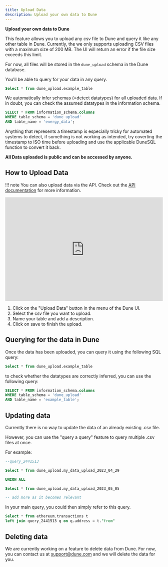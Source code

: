 ```yaml
---
title: Upload Data
description: Upload your own data to Dune
---
```


**Upload your own data to Dune**

This feature allows you to upload any csv file to Dune and query it like any other table in Dune. Currently, the we only supports uploading CSV files with a maximum size of 200 MB. The UI will return an error if the file size exceeds this limit.

For now, all files will be stored in the ``dune_upload`` schema in the Dune database.

You'll be able to query for your data in any query.

```sql
Select * from dune_upload.example_table
```

We automatically infer schemas (=detect datatypes) for all uploaded data. If in doubt, you can check the assumed datatypes in the information schema. 

```sql
SELECT * FROM information_schema.columns 
WHERE table_schema = 'dune_upload' 
AND table_name = 'energy_data';
```

Anything that represents a timestamp is especially tricky for automated systems to detect, if something is not working as intended, try coverting the timestamp to ISO time before uploading and use the applicable DuneSQL function to convert it back.


**All Data uploaded is public and can be accessed by anyone.**

## How to Upload Data

!!! note
    You can also upload data via the API. Check out the [API documentation](../../api/api-reference/upload-data/) for more information.



<div style="position: relative; padding-bottom: calc(57.550713749060854% + 41px); height: 0; width: 100%"><iframe src="https://demo.arcade.software/cDBbbBOiYa42Otpv5j5L?embed" frameborder="0" loading="lazy" webkitallowfullscreen mozallowfullscreen allowfullscreen style="position: absolute; top: 0; left: 0; width: 100%; height: 100%;color-scheme: light;" title="Upload data"></iframe></div>

1. Click on the "Upload Data" button in the menu of the Dune UI.
2. Select the csv file you want to upload.
3. Name your table and add a description.
4. Click on save to finish the upload.


## Querying for the data in Dune

Once the data has been uploaded, you can query it using the following SQL query:

```sql
Select * from dune_upload.example_table
```

to check whether the datatypes are correctly inferred, you can use the following query:

```sql
SELECT * FROM information_schema.columns 
WHERE table_schema = 'dune_upload'
AND table_name = 'example_table';
```

## Updating data

Currently there is no way to update the data of an already existing .csv file.

However, you can use the "query a query" feature to query multiple .csv files at once.

For example:

```sql
--query_2441513

Select * from dune_upload.my_data_upload_2023_04_29

UNION ALL

Select * from dune_upload.my_data_upload_2023_05_05

-- add more as it becomes relevant
```

In your main query, you could then simply refer to this query.

```sql
Select * from ethereum.transactions t
left join query_2441513 q on q.address = t."from"
```

## Deleting data

We are currently working on a feature to delete data from Dune. For now, you can contact us at support@dune.com and we will delete the data for you.



